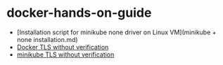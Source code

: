 # docker-hands-on-guide

- [Installation script for minikube none driver on Linux VM](minikube + none installation.md)
- [Docker TLS without verification](docker-no-tls-verify.md)
- [minikube TLS without verification](minikube-no-tls-verify.md)
